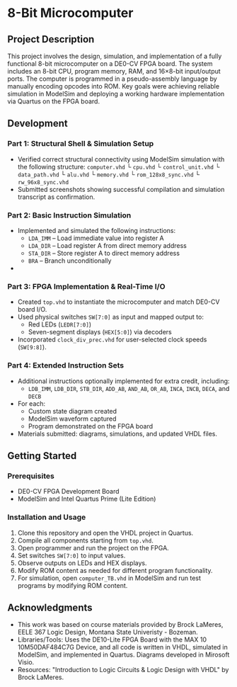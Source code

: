 # 8-Bit Microcomputer

## Project Description
This project involves the design, simulation, and implementation of a fully functional 8-bit microcomputer on a DE0-CV FPGA board. The system includes an 8-bit CPU, program memory, RAM, and 16×8-bit input/output ports. The computer is programmed in a pseudo-assembly language by manually encoding opcodes into ROM. Key goals were achieving reliable simulation in ModelSim and deploying a working hardware implementation via Quartus on the FPGA board.

## Development
### Part 1: Structural Shell & Simulation Setup
- Verified correct structural connectivity using ModelSim simulation with the following structure:
`computer.vhd`
   └ `cpu.vhd`
        └ `control_unit.vhd`
        └ `data_path.vhd`
             └ `alu.vhd`
   └ `memory.vhd`
        └ `rom_128x8_sync.vhd`
        └ `rw_96x8_sync.vhd`
- Submitted screenshots showing successful compilation and simulation transcript as confirmation.

### Part 2: Basic Instruction Simulation
- Implemented and simulated the following instructions:
  - `LDA_IMM` – Load immediate value into register A
  - `LDA_DIR` – Load register A from direct memory address
  - `STA_DIR` – Store register A to direct memory address
  - `BRA` – Branch unconditionally
- 

### Part 3: FPGA Implementation & Real-Time I/O
- Created `top.vhd` to instantiate the microcomputer and match DE0-CV board I/O.
- Used physical switches `SW[7:0]` as input and mapped output to:
  - Red LEDs (`LEDR[7:0]`)
  - Seven-segment displays (`HEX[5:0]`) via decoders
- Incorporated `clock_div_prec.vhd` for user-selected clock speeds (`SW[9:8]`).

### Part 4: Extended Instruction Sets
- Additional instructions optionally implemented for extra credit, including:
  - `LDB_IMM`, `LDB_DIR`, `STB_DIR`, `ADD_AB`, `AND_AB`, `OR_AB`, `INCA`, `INCB`, `DECA`, and `DECB`
- For each:
  - Custom state diagram created
  - ModelSim waveform captured
  - Program demonstrated on the FPGA board
- Materials submitted: diagrams, simulations, and updated VHDL files.  

## Getting Started
### Prerequisites
- DE0-CV FPGA Development Board
- ModelSim and Intel Quartus Prime (Lite Edition)

### Installation and Usage
1. Clone this repository and open the VHDL project in Quartus.
2. Compile all components starting from `top.vhd`.
3. Open programmer and run the project on the FPGA.
4. Set switches `SW[7:0]` to input values.
5. Observe outputs on LEDs and HEX displays.
6. Modify ROM content as needed for different program functionality.
7. For simulation, open `computer_TB.vhd` in ModelSim and run test programs by modifying ROM content.

## Acknowledgments
- This work was based on course materials provided by Brock LaMeres, EELE 367 Logic Design, Montana State Univeristy - Bozeman.
- Libraries/Tools: Uses the DE10-Lite FPGA Board with the MAX 10 10M50DAF484C7G Device, and all code is written in VHDL, simulated in ModelSim, and implemented in Quartus. Diagrams developed in Mirosoft Visio.
- Resources: "Introduction to Logic Circuits & Logic Design with VHDL" by Brock LaMeres.
